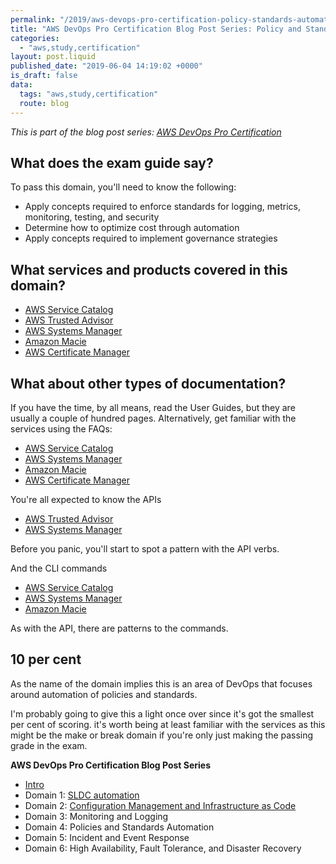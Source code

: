 ```yaml
---
permalink: "/2019/aws-devops-pro-certification-policy-standards-automation"
title: "AWS DevOps Pro Certification Blog Post Series: Policy and Standards Automation"
categories:
  - "aws,study,certification"
layout: post.liquid
published_date: "2019-06-04 14:19:02 +0000"
is_draft: false
data:
  tags: "aws,study,certification"
  route: blog
---
```


_This is part of the blog post series: [AWS DevOps Pro Certification](/2019/aws-devops-pro-certification-intro/)_

## What does the exam guide say?

To pass this domain, you'll need to know the following:

- Apply concepts required to enforce standards for logging, metrics, monitoring, testing, and security
- Determine how to optimize cost through automation
- Apply concepts required to implement governance strategies

## What services and products covered in this domain?

- [AWS Service Catalog](https://aws.amazon.com/servicecatalog/)
- [AWS Trusted Advisor](https://aws.amazon.com/premiumsupport/technology/trusted-advisor/)
- [AWS Systems Manager](https://aws.amazon.com/systems-manager/)
- [Amazon Macie](https://aws.amazon.com/macie/)
- [AWS Certificate Manager](https://aws.amazon.com/certificate-manager/)

## What about other types of documentation?

If you have the time, by all means, read the User Guides, but they are usually a couple of hundred pages. Alternatively, get familiar with the services using the FAQs:

- [AWS Service Catalog](https://aws.amazon.com/servicecatalog/faqs/?nc=sn&loc=6)
- [AWS Systems Manager](https://aws.amazon.com/systems-manager/faq/)
- [Amazon Macie](https://aws.amazon.com/macie/faq/)
- [AWS Certificate Manager](https://aws.amazon.com/certificate-manager/faqs/)

You're all expected to know the APIs

- [AWS Trusted Advisor](https://docs.aws.amazon.com/awssupport/latest/user/trustedadvisor.html?nc2=type_a)
- [AWS Systems Manager](http://docs.aws.amazon.com/systems-manager/latest/APIReference/Welcome.html)

Before you panic, you'll start to spot a pattern with the API verbs.

And the CLI commands

- [AWS Service Catalog](https://docs.aws.amazon.com/cli/latest/reference/servicecatalog/index.html)
- [AWS Systems Manager](https://docs.aws.amazon.com/cli/latest/reference/ssm/index.html)
- [Amazon Macie](https://docs.aws.amazon.com/cli/latest/reference/macie/index.html)

As with the API, there are patterns to the commands.

## 10 per cent

As the name of the domain implies this is an area of DevOps that focuses around automation of policies and standards.

I'm probably going to give this a light once over since it's got the smallest per cent of scoring. it's worth being at least familiar with the services as this might be the make or break domain if you're only just making the passing grade in the exam.

**AWS DevOps Pro Certification Blog Post Series**

- [Intro](/2019/aws-devops-pro-certification-intro/)
- Domain 1: [SLDC automation](/2019/aws-devops-pro-certification-sdlc-intro/)
- Domain 2: [Configuration Management and Infrastructure as Code](/2019/aws-devops-pro-certification-configuration-management-and-infrastructure-as-code-intro/)
- Domain 3: Monitoring and Logging
- Domain 4: Policies and Standards Automation
- Domain 5: Incident and Event Response
- Domain 6: High Availability, Fault Tolerance, and Disaster Recovery